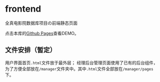 # frontend
全真电影院数据库项目の前端静态页面

点击本库的[Github Pages](https://quanzhencinema.github.io/frontend/)查看DEMO。

## 文件安排（暂定）
用户界面首页`.html`文件放于最外层；
经理后台管理页面使用了已有的后台组件，为了方便全部放在`/manager`文件夹中。其中`.html`文件全部放在`/manager/pages`下。